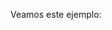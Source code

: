 Veamos este ejemplo:

<!--
@startuml
interface Circus {
   nivel
   dificultad
   iniciar!
   pasar_de_nivel!
}
@enduml
-->